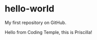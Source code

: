 hello-worId
===========

My first repository on GitHub.

Hello from Coding Temple, this is Priscilla! 

